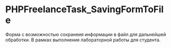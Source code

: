 # PHPFreelanceTask_SavingFormToFile

Форма с возможностью сохранеия информации в файл для дальнейшей обработки. В рамках выполнения лабораторной работы для студента.